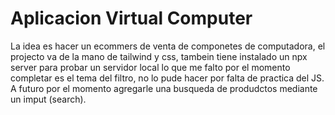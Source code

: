 # Aplicacion Virtual Computer

La idea es hacer un ecommers de venta de componetes de computadora, el projecto va de la mano de tailwind y css, tambein tiene instalado un npx server para probar un servidor local
lo que me falto por el momento completar es el tema del filtro, no lo pude hacer por falta de practica del JS. A futuro por el momento agregarle una busqueda de produdctos mediante un imput (search).
